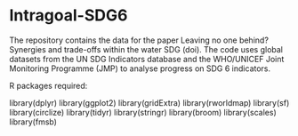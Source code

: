 # Intragoal-SDG6
The repository contains the data for the paper Leaving no one behind? Synergies and trade-offs within the water SDG (doi). The code uses global datasets from the UN SDG Indicators database and the WHO/UNICEF Joint Monitoring Programme (JMP) to analyse progress on SDG 6 indicators.


R packages required:

library(dplyr)
library(ggplot2)
library(gridExtra)
library(rworldmap)
library(sf)
library(circlize)
library(tidyr)
library(stringr)
library(broom)
library(scales)
library(fmsb)
